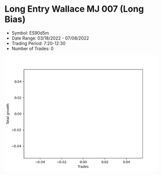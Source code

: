 # Long Entry Wallace MJ 007 (Long Bias)
- Symbol: ES90d5m
- Date Range: 03/18/2022 - 07/08/2022
- Trading Period: 7:20-12:30
- Number of Trades: 0

![Plot](LongEntryWallaceMJ007ES90d5m(LongBias).png)






